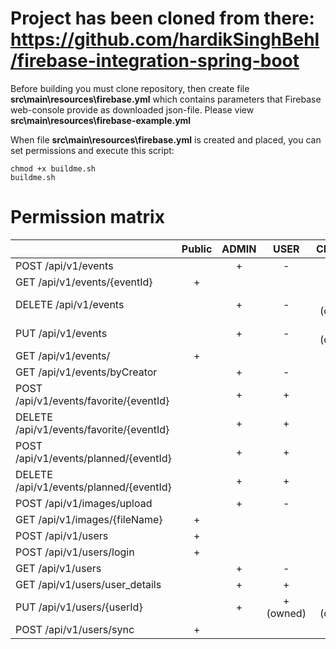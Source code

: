 # Project has been cloned from there: https://github.com/hardikSinghBehl/firebase-integration-spring-boot



Before building you must clone repository, then create file **src\main\resources\firebase.yml** which contains parameters that Firebase web-console provide as downloaded json-file. Please view **src\main\resources\firebase-example.yml**

When file **src\main\resources\firebase.yml** is created and placed, you can set permissions and execute this script:

```
chmod +x buildme.sh
buildme.sh
```

# Permission matrix

|                                          | Public | ADMIN |   USER    |  CREATOR  |
| ---------------------------------------- | :----: | :---: | :-------: | :-------: |
| POST /api/v1/events                      |        |   +   |     -     |     +     |
| GET /api/v1/events/{eventId}             |   +    |       |           |           |
| DELETE /api/v1/events                    |        |   +   |     -     | + (owned) |
| PUT /api/v1/events                       |        |   +   |     -     | + (owned) |
| GET /api/v1/events/                      |   +    |       |           |           |
| GET /api/v1/events/byCreator             |        |   +   |     -     |     +     |
| POST /api/v1/events/favorite/{eventId}   |        |   +   |     +     |     +     |
| DELETE /api/v1/events/favorite/{eventId} |        |   +   |     +     |     +     |
| POST /api/v1/events/planned/{eventId}    |        |   +   |     +     |     +     |
| DELETE /api/v1/events/planned/{eventId}  |        |   +   |     +     |     +     |
| POST /api/v1/images/upload               |        |   +   |     -     |     +     |
| GET /api/v1/images/{fileName}            |   +    |       |           |           |
| POST /api/v1/users                       |   +    |       |           |           |
| POST /api/v1/users/login                 |   +    |       |           |           |
| GET /api/v1/users                        |        |   +   |     -     |     -     |
| GET /api/v1/users/user_details           |        |   +   |     +     |     +     |
| PUT /api/v1/users/{userId}               |        |   +   | + (owned) | + (owned) |
| POST /api/v1/users/sync                  |   +    |       |           |           |













